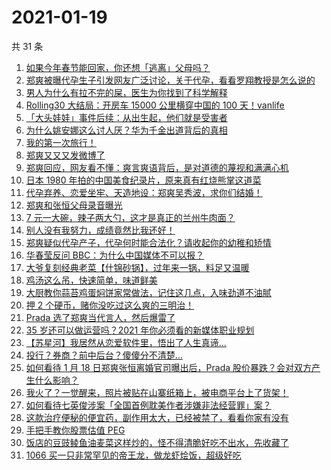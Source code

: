 # 2021-01-19

共 31 条

<!-- BEGIN -->
<!-- 最后更新时间 Tue Jan 19 2021 23:23:45 GMT+0800 (CST) -->

1. [如果今年春节能回家，你还想「逃离」父母吗？](https://www.zhihu.com/zvideo/1333160561942081536)
2. [郑爽被曝代孕生子引发网友广泛讨论，关于代孕，看看罗翔教授是怎么说的](https://www.zhihu.com/zvideo/1334588426377584640)
3. [男人为什么有拉不完的屎，医生为你找到了科学解释](https://www.zhihu.com/zvideo/1334775634213113856)
4. [Rolling30 大结局：开房车 15000 公里横穿中国的 100
   天！vanlife](https://www.zhihu.com/zvideo/1333787731340324864)
5. [「大头娃娃」事件后续：从出生起，他们就是受害者](https://www.zhihu.com/zvideo/1334942680120561664)
6. [为什么姚安娜这么讨人厌？华为千金出道背后的真相](https://www.zhihu.com/zvideo/1334591479265222656)
7. [我的第一次旅行！](https://www.zhihu.com/zvideo/1334943667346350080)
8. [郑爽又又又发微博了](https://www.zhihu.com/zvideo/1334955263095455744)
9. [郑爽回应，网友看不懂：爽言爽语背后，是对道德的蔑视和满满心机](https://www.zhihu.com/zvideo/1334934820318183424)
10. [日本 1980
    年拍的中国美食纪录片，原来真有红烧熊掌这道菜](https://www.zhihu.com/zvideo/1333459574255472640)
11. [代孕弃养、恋爱坐牢、天造地设：郑爽吴秀波，求你们结婚！](https://www.zhihu.com/zvideo/1334940329163079680)
12. [郑爽和张恒父母录音曝光](https://www.zhihu.com/zvideo/1334596909181743104)
13. [7
    元一大碗，辣子两大勺，这才是真正的兰州牛肉面？](https://www.zhihu.com/zvideo/1334873115956797440)
14. [别人没有我努力，成绩竟然比我还好！](https://www.zhihu.com/zvideo/1334812780697108480)
15. [郑爽疑似代孕产子，代孕何时能合法化？请收起你的幼稚和矫情](https://www.zhihu.com/zvideo/1334625006731317248)
16. [华春莹反问 BBC：为什么中国媒体不可以报？](https://www.zhihu.com/zvideo/1334605228046606336)
17. [大爷复刻经典老菜【什锦砂锅】，过年来一锅，料足又温暖](https://www.zhihu.com/zvideo/1334555254839775232)
18. [鸡汤这么吊，快速简单，味道鲜美](https://www.zhihu.com/zvideo/1334874049248526336)
19. [大厨教你蒜苔鸡蛋焖饼家常做法，记住这几点，入味劲道不油腻](https://www.zhihu.com/zvideo/1334821260707246080)
20. [押 2 个硬币，赌你没吃过这么爽的三明治！](https://www.zhihu.com/zvideo/1334578529989111808)
21. [Prada 选了郑爽当代言人，然后爆雷了](https://www.zhihu.com/zvideo/1334602865827016704)
22. [35 岁还可以做运营吗？2021
    年你必须看的新媒体职业规划](https://www.zhihu.com/zvideo/1333101107883704320)
23. [【苏星河】我居然从恋爱软件里，悟出了人生真谛...](https://www.zhihu.com/zvideo/1334543243128373248)
24. [投行？券商？前中后台？傻傻分不清楚…](https://www.zhihu.com/zvideo/1332993888060227584)
25. [如何看待 1 月 18 日郑爽张恒离婚官司曝出后，Prada
    股价暴跌？会对双方产生什么影响？](https://www.zhihu.com/zvideo/1334625103691825152)
26. [我火了？一觉醒来，照片被贴在山寨纸箱上，被电商平台上了货架！](https://www.zhihu.com/zvideo/1334164819482677248)
27. [如何看待七英俊涉案「全国首例耽美作者涉嫌非法经营罪」案？](https://www.zhihu.com/zvideo/1334657778799677440)
28. [这款治疗便秘的便宜药，副作用太大，已经被禁了，看看你家有没有](https://www.zhihu.com/zvideo/1334467446452191232)
29. [手把手教你股票估值 PEG](https://www.zhihu.com/zvideo/1334592317886803968)
30. [饭店的豆豉鲮鱼油麦菜这样炒的，怪不得清脆好吃不出水，先收藏了](https://www.zhihu.com/zvideo/1334455957477556224)
31. [1066
    买一只非常罕见的帝王龙，做龙虾烩饭，超级好吃](https://www.zhihu.com/zvideo/1333957503974019072)

<!-- END -->
